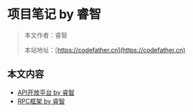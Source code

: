 # 项目笔记 by 睿智

> 本文作者：睿智
>
> 本站地址：[https://codefather.cn](https://codefather.cn)

## 本文内容
- [API开放平台 by 睿智](api开放平台%20by%20睿智.md)
- [RPC框架 by 睿智](MiRpc.md)


